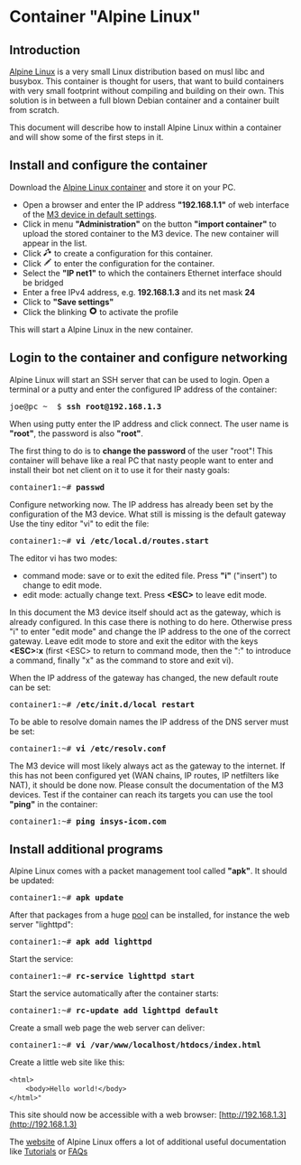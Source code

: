 # Container "Alpine Linux"

## Introduction
[Alpine Linux](https://www.alpinelinux.org) is a very small Linux distribution based on musl libc and busybox. This container is thought for users, that want to build containers with very small footprint without compiling and building on their own. This solution is in between a full blown Debian container and a container built from scratch.

This document will describe how to install Alpine Linux within a container and will show some of the first steps in it.

## Install and configure the container
Download the [Alpine Linux container](https://m3-container.net/M3_Container/images_static/Alpine_3.7.tar) and store it on your PC.

- Open a browser and enter the IP address <b>"192.168.1.1"</b> of web interface of the [M3 device in default settings](http://192.168.1.1/cgi_s_administration.container).
- Click in menu <b>"Administration"</b> on the button <b>"import container"</b> to upload the stored container to the M3 device. The new container will appear in the list.
- Click <img src="assets/icons/magic_wand.png" alt="the wand icon" width="15"> to create a configuration for this container.
- Click <img src="assets/icons/pen.png" alt="the pen icon" width="15"> to enter the configuration for the container.
- Select the <b>"IP net1"</b> to which the containers Ethernet interface should be bridged
- Enter a free IPv4 address, e.g. <b>192.168.1.3</b> and its net mask <b>24</b>
- Click to <b>"Save settings"</b>
- Click the blinking <img src="assets/icons/gear.png" alt="the gear icon" width="15"> to activate the profile

This will start a Alpine Linux in the new container.

## Login to the container and configure networking
Alpine Linux will start an SSH server that can be used to login. Open a terminal or a putty and enter the configured IP address of the container:
<pre>
joe@pc ~  $ <b>ssh root@192.168.1.3</b>
</pre>

When using putty enter the IP address and click connect. The user name is <b>"root"</b>, the password is also <b>"root"</b>.

The first thing to do is to <b>change the password</b> of the user "root"! This container will behave like a real PC that nasty people want to enter and install their bot net client on it to use it for their nasty goals:
<pre>
container1:~# <b>passwd</b>
</pre>

Configure networking now. The IP address has already been set by the configuration of the M3 device. What still is missing is the default gateway Use the tiny editor "vi" to edit the file:
<pre>
container1:~# <b>vi /etc/local.d/routes.start</b>
</pre>

The editor vi has two modes:

- command mode: save or to exit the edited file. Press <b>"i"</b> ("insert") to change to edit mode.
- edit mode: actually change text. Press <b>\<ESC></b> to leave edit mode.

In this document the M3 device itself should act as the gateway, which is already configured. In this case there is nothing to do here. Otherwise press "i" to enter "edit mode" and change the IP address to the one of the correct gateway. Leave edit mode to store and exit the editor with the keys <b>\<ESC>:x</b> (first \<ESC> to return to command mode, then the ":" to introduce a command, finally "x" as the command to store and exit vi).

When the IP address of the gateway has changed, the new default route can be set:
<pre>
container1:~# <b>/etc/init.d/local restart</b>
</pre>

To be able to resolve domain names the IP address of the DNS server must be set:
<pre>
container1:~# <b>vi /etc/resolv.conf</b>
</pre>

The M3 device will most likely always act as the gateway to the internet. If this has not been configured yet (WAN chains, IP routes, IP netfilters like NAT), it should be done now. Please consult the documentation of the M3 devices. Test if the container can reach its targets you can use the tool <b>"ping"</b> in the container:

<pre>
container1:~# <b>ping insys-icom.com</b>
</pre>

## Install additional programs
Alpine Linux comes with a packet management tool called <b>"apk"</b>. It should be updated:
<pre>
container1:~# <b>apk update</b>
</pre>

After that packages from a huge [pool](https://pkgs.alpinelinux.org/packages) can be installed, for instance the web server "lighttpd":
<pre>
container1:~# <b>apk add lighttpd</b>
</pre>

Start the service:
<pre>
container1:~# <b>rc-service lighttpd start</b>
</pre>

Start the service automatically after the container starts:
<pre>
container1:~# <b>rc-update add lighttpd default</b>
</pre>

Create a small web page the web server can deliver:
<pre>
container1:~# <b>vi /var/www/localhost/htdocs/index.html</b>
</pre>

Create a little web site like this:
```
<html>
	<body>Hello world!</body>
</html>"
```

This site should now be accessible with a web browser: [http://192.168.1.3](http://192.168.1.3)

The [website](https://wiki.alpinelinux.org/wiki/Main_Page) of Alpine Linux offers a lot of additional useful documentation like [Tutorials](https://wiki.alpinelinux.org/wiki/Tutorials_and_Howtos) or [FAQs](https://wiki.alpinelinux.org/wiki/Alpine_Linux:FAQ)

